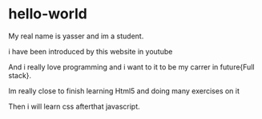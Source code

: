 # hello-world

 My real name is yasser and im a student.

 i have been introduced by this website in youtube 
 
 And i really love programming and i want to it to be my carrer in future{Full stack}.
 
 Im really close to finish learning Html5 and doing many exercises on it
 
 Then i will learn css afterthat javascript.
 
 
 
 
 
 
